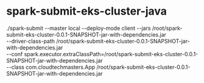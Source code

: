 # spark-submit-eks-cluster-java
./spark-submit --master local --deploy-mode client --jars /root/spark-submit-eks-cluster-0.0.1-SNAPSHOT-jar-with-dependencies.jar \
  --driver-class-path /root/spark-submit-eks-cluster-0.0.1-SNAPSHOT-jar-with-dependencies.jar \
  --conf spark.executor.extraClassPath=/root/spark-submit-eks-cluster-0.0.1-SNAPSHOT-jar-with-dependencies.jar \
  --class com.cloudtechmasters.App /root/spark-submit-eks-cluster-0.0.1-SNAPSHOT-jar-with-dependencies.jar
